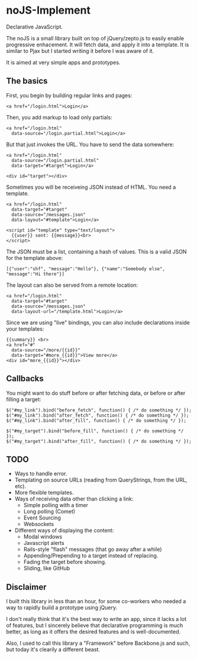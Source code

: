noJS-Implement
==============

Declarative JavaScript.

The noJS is a small library built on top of jQuery/zepto.js to easily enable progressive enhacement. It will fetch data, and apply it into a template. It is similar to Pjax but I started writing it before I was aware of it.

It is aimed at very simple apps and prototypes.

## The basics

First, you begin by building regular links and pages:

    <a href="/login.html">Login</a>

Then, you add markup to load only partials:

    <a href="/login.html"
      data-source="/login.partial.html">Login</a>

But that just invokes the URL. You have to send the data somewhere:

    <a href="/login.html"
      data-source="/login.partial.html"
      data-target="#target">Login</a>

    <div id="target"></div>

Sometimes you will be receiveing JSON instead of HTML. You need a template.

    <a href="/login.html"
      data-target="#target"
      data-source="/messages.json"
      data-layout="#template">Login</a>

    <script id="template" type="text/layout">
      {{user}} sent: {{message}}<br>
    </script>

The JSON must be a list, containing a hash of values. This is a valid JSON for the template above:

    [{"user":"shf", "message":"Hello"}, {"name":"Somebody else", "message":"Hi there"}]

The layout can also be served from a remote location:

    <a href="/login.html"
      data-target="#target"
      data-source="/messages.json"
      data-layout-url="/template.html">Login</a>

Since we are using "live" bindings, you can also include declarations inside your templates:

    {{summary}} <br>
    <a href="#"
      data-source="/more/{{id}}"
      data-target="#more_{{id}}">View more</a>
    <div id="more_{{id}}"></div>

## Callbacks

You might want to do stuff before or after fetching data, or before or after filling a target:

    $("#my_link").bind("before_fetch", function() { /* do something */ });
    $("#my_link").bind("after_fetch", function() { /* do something */ });
    $("#my_link").bind("after_fill", function() { /* do something */ });

    $("#my_target").bind("before_fill", function() { /* do something */ });
    $("#my_target").bind("after_fill", function() { /* do something */ });

## TODO

 - Ways to handle error.
 - Templating on source URLs (reading from QueryStrings, from the URL, etc).
 - More flexible templates.
 - Ways of receiving data other than clicking a link:
   - Simple polling with a timer
   - Long polling (Comet)
   - Event Sourcing
   - Websockets
 - Different ways of displaying the content:
   - Modal windows
   - Javascript alerts
   - Rails-style "flash" messages (that go away after a while)
   - Appending/Prepending to a target instead of replacing.
   - Fading the target before showing.
   - Sliding, like GitHub

## Disclaimer

I built this library in less than an hour, for some co-workers who needed a way to rapidly build a prototype using jQuery.

I don't really think that it's the best way to write an app, since it lacks a lot of features, but I sincerely believe that declarative programming is much better, as long as it offers the desired features and is well-documented.

Also, I used to call this library a "Framework" before Backbone.js and such, but today it's clearily a different beast.
